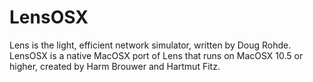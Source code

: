 LensOSX
=======

Lens is the light, efficient network simulator, written by Doug Rohde.
LensOSX is a native MacOSX port of Lens that runs on MacOSX 10.5 or higher,
created by Harm Brouwer and Hartmut Fitz.
